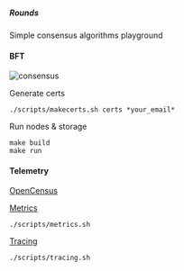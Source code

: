 ##### Rounds
Simple consensus algorithms playground

#### BFT
![consensus](http://www.plantuml.com/plantuml/proxy?src=https://raw.githubusercontent.com/skudasov/rounds/master/content/consensus.puml)

Generate certs
```
./scripts/makecerts.sh certs *your_email*
```

Run nodes & storage
```
make build
make run
```

#### Telemetry
[OpenCensus](https://opencensus.io/introduction/)

[Metrics](http://localhost:9090/)
```
./scripts/metrics.sh
```

[Tracing](http://localhost:16686)
```
./scripts/tracing.sh
```
